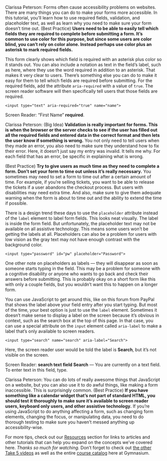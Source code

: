 Clarissa Peterson: Forms often cause accessibility problems on websites. There are many things you can do to make your forms more accessible. In this tutorial, you’ll learn how to use required fields, validation, and placeholder text, as well as learn why you need to make sure your form doesn’t time out. (Best Practice) **Users need to be able to easily tell which fields they are required to complete before submitting a form. It’s common to use color for this purpose, but since some users are color blind, you can’t rely on color alone. Instead perhaps use color plus an asterisk to mark required fields.**

This form clearly shows which field is required with an asterisk plus color so it stands out. You can also include a notation as text in the field’s label, such as here, where they use the word required in addition to an asterisk. That makes it very clear to users. There’s something else you can do to make it easy for them to tell which fields are required before submitting. For the required fields, add the attribute `aria-required` with a value of `true`. The screen reader software will then specifically tell users that those fields are required.

```markup
<input type="text" aria-required="true" name="name">
```

Screen Reader: “First Name” **required**.

Clarissa Peterson: (Big Idea) **Validation is really important for forms. This is when the browser or the server checks to see if the user has filled out all the required fields and entered data in the correct format and then lets the user know if something is wrong.** You not only need to tell users when they made an error, you also need to make sure they understand how to fix their error. Here, it doesn’t just say my entry was invalid. It tells me why. For each field that has an error, be specific in explaining what is wrong.

(Best Practice) **Try to give users as much time as they need to complete a form. Don’t set your form to time out unless it’s really necessary.** You sometimes may need to set a form to time out after a certain amount of time. For example, if you’re selling tickets, you want to be able to release the tickets if a user abandons the checkout process. But users with disabilities may need extra time. And also, make sure to give them adequate warning when the form is about to time out and the ability to extend the time if possible.

There is a design trend these days to use the `placeholder` attribute instead of the `label` element to label form fields. This looks neat visually. The label is inside the form field. But unfortunately, the placeholder text may not be available on all assistive technology. This means some users won’t be getting the labels at all. Placeholders can also be a problem for users with low vision as the gray text may not have enough contrast with the background color.

```markup
<input type="password" id="pw" placeholder="Password">
```

One other note on placeholders as labels — they will disappear as soon as someone starts typing in the field. This may be a problem for someone with a cognitive disability or anyone who wants to go back and check their answers before submitting. This is probably okay on a short form like this with only a couple fields, but you wouldn’t want this to happen on a longer form.

You can use JavaScript to get around this, like on this forum from PayPal that shows the label above your field entry after you start typing. But most of the time, your best option is just to use the `label` element. Sometimes it doesn’t make sense to display a label on the screen because it’s obvious in context, such as the search box at the top of this page. In that case, you can use a special attribute on the `input` element called `aria-label` to make a label that’s only available to screen readers.

```markup
<input type="search" name="search" aria-label="Search">
```

Here, the screen reader user would be told the label is **Search**, but it’s not visible on the screen.

Screen Reader: **search text field Search** — You are currently on a text field. To enter text in this field, type.

Clarissa Peterson: You can do lots of really awesome things that JavaScript on a website, but you can also use it to do awful things, like making a form inaccessible. This is surprisingly common. (Best Practice) **If you have something like a calendar widget that’s not part of standard HTML, you should test it thoroughly to make sure it’s available to screen reader users, keyboard only users, and other assistive technology.** If you’re using JavaScript to do anything affecting a form, such as changing form elements, changing the focus, or manipulating data, you need to do thorough testing to make sure you haven’t messed anything up accessibility-wise.

For more tips, check out our [Resources][0] section for links to articles and other tutorials that can help you expand on the concepts we’ve covered here. *Thanks so much for watching.* Don’t forget to check out [the other Take 5 videos][1] as well as the entire [course catalog][2] here at Gymnasium.

[0]: #tutorial-resources
[1]: https://thegymnasium.com/courses/take5
[2]: https://thegymnasium.com/courses
